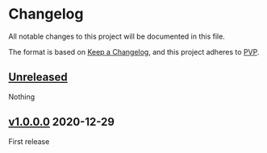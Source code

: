 # Changelog
All notable changes to this project will be documented in this file.

The format is based on [Keep a Changelog](https://keepachangelog.com/en/1.0.0/),
and this project adheres to [PVP](https://pvp.haskell.org/).

## [Unreleased]

Nothing

## [v1.0.0.0] 2020-12-29

First release

[Unreleased]: https://github.com/ludat/conferer/compare/conferer-dhall_v1.0.0.0...HEAD
[v1.0.0.0]: https://github.com/ludat/conferer/compare/v0.0.0.0...conferer-dhall_v1.0.0.0
